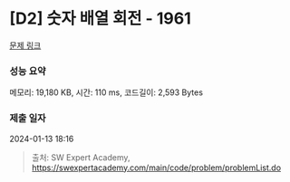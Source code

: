 # [D2] 숫자 배열 회전 - 1961 

[문제 링크](https://swexpertacademy.com/main/code/problem/problemDetail.do?contestProbId=AV5Pq-OKAVYDFAUq) 

### 성능 요약

메모리: 19,180 KB, 시간: 110 ms, 코드길이: 2,593 Bytes

### 제출 일자

2024-01-13 18:16



> 출처: SW Expert Academy, https://swexpertacademy.com/main/code/problem/problemList.do